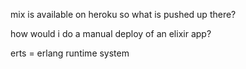 
mix is available on heroku
so what is pushed up there?

how would i do a manual deploy of an elixir app?

erts = erlang runtime system
